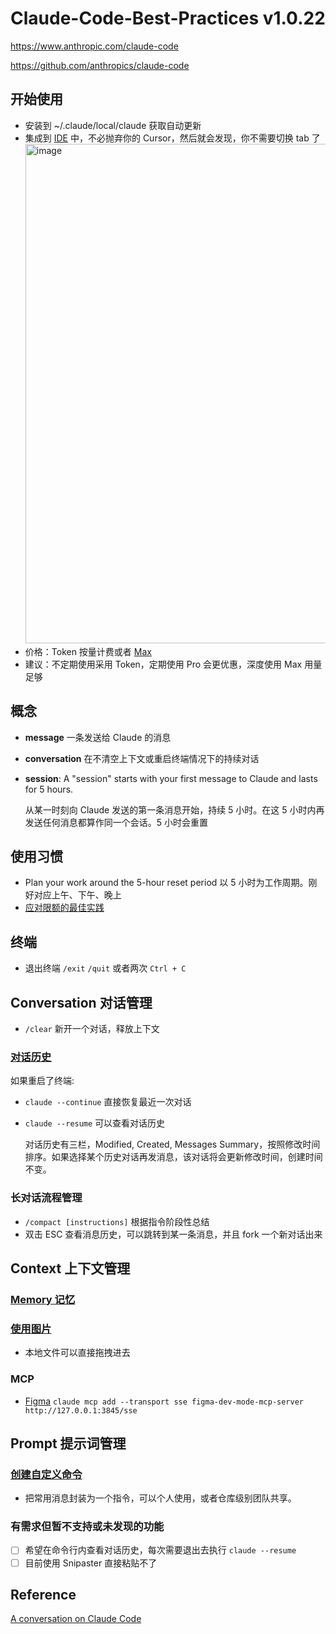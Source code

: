# Claude-Code-Best-Practices v1.0.22

https://www.anthropic.com/claude-code

https://github.com/anthropics/claude-code

## 开始使用

- 安装到 ~/.claude/local/claude 获取自动更新
- 集成到 [IDE](https://docs.anthropic.com/en/docs/claude-code/ide-integrations) 中，不必抛弃你的 Cursor，然后就会发现，你不需要切换 tab 了
  <img width="799" alt="image" src="https://github.com/user-attachments/assets/ffa95410-3c06-4766-ae2d-b6ff79ee53b3" />
- 价格：Token 按量计费或者 [Max](https://support.anthropic.com/en/articles/11014257-about-claude-s-max-plan-usage)
- 建议：不定期使用采用 Token，定期使用 Pro 会更优惠，深度使用 Max 用量足够

## 概念
- **message** 一条发送给 Claude 的消息
- **conversation** 在不清空上下文或重启终端情况下的持续对话
- **session**: A "session" starts with your first message to Claude and lasts for 5 hours.

  从某一时刻向 Claude 发送的第一条消息开始，持续 5 小时。在这 5 小时内再发送任何消息都算作同一个会话。5 小时会重置

## 使用习惯
- Plan your work around the 5-hour reset period 以 5 小时为工作周期。刚好对应上午、下午、晚上 
- [应对限额的最佳实践](https://support.anthropic.com/en/articles/9797557-usage-limit-best-practices)

## 终端
- 退出终端 `/exit` `/quit` 或者两次 `Ctrl + C`

## Conversation 对话管理

- `/clear` 新开一个对话，释放上下文

### [对话历史](https://docs.anthropic.com/en/docs/claude-code/tutorials#resume-previous-conversations)

如果重启了终端:

- `claude --continue` 直接恢复最近一次对话
- `claude --resume` 可以查看对话历史
  
  对话历史有三栏，Modified, Created, Messages Summary，按照修改时间排序。如果选择某个历史对话再发消息，该对话将会更新修改时间，创建时间不变。

### 长对话流程管理

- `/compact [instructions]` 根据指令阶段性总结
- 双击 ESC 查看消息历史，可以跳转到某一条消息，并且 fork 一个新对话出来

## Context 上下文管理

### [Memory 记忆](https://docs.anthropic.com/en/docs/claude-code/memory)

### [使用图片](https://docs.anthropic.com/en/docs/claude-code/tutorials#work-with-images)

- 本地文件可以直接拖拽进去

### MCP

- [Figma](https://help.figma.com/hc/en-us/articles/32132100833559-Guide-to-the-Dev-Mode-MCP-Server)
  `claude mcp add --transport sse figma-dev-mode-mcp-server http://127.0.0.1:3845/sse`

## Prompt 提示词管理

### [创建自定义命令](https://docs.anthropic.com/en/docs/claude-code/tutorials#create-custom-slash-commands)

- 把常用消息封装为一个指令，可以个人使用，或者仓库级别团队共享。

### 有需求但暂不支持或未发现的功能

- [ ] 希望在命令行内查看对话历史，每次需要退出去执行 `claude --resume`
- [ ] 目前使用 Snipaster 直接粘贴不了

## Reference

[A conversation on Claude Code](https://www.youtube.com/watch?v=Yf_1w00qIKc)
